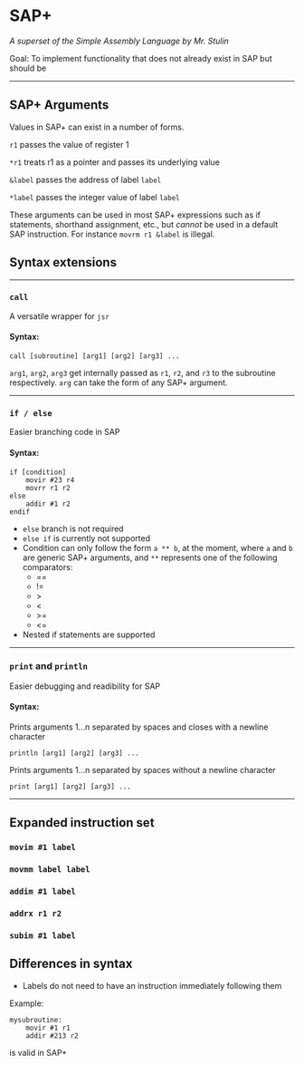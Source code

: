 # SAP+

_A superset of the Simple Assembly Language by Mr. Stulin_

Goal: To implement functionality that does not already exist in SAP but should be

---

## SAP+ Arguments

Values in SAP+ can exist in a number of forms.

`r1` passes the value of register 1

`*r1` treats r1 as a pointer and passes its underlying value

`&label` passes the address of label `label`

`*label` passes the integer value of label `label`

These arguments can be used in most SAP+ expressions such as if statements, shorthand assignment, etc., but _cannot_ be used in a default SAP instruction. For instance `movrm r1 &label` is illegal.

## Syntax extensions

---

### `call`

A versatile wrapper for `jsr`

#### Syntax:
```
call [subroutine] [arg1] [arg2] [arg3] ...
```
`arg1`, `arg2`, `arg3` get internally passed as `r1`, `r2`, and `r3` to the subroutine respectively. `arg` can take the form of any SAP+ argument.

---

### `if / else`

Easier branching code in SAP

#### Syntax:

```
if [condition]
    movir #23 r4
    movrr r1 r2
else
    addir #1 r2
endif
```
- `else` branch is not required
- `else if` is currently not supported
- Condition can only follow the form `a ** b`, at the moment, where `a` and `b` are generic SAP+ arguments, and `**` represents one of the following comparators:
  - ==
  - !=
  - \>
  - <
  - \>=
  - <=
- Nested if statements are supported

---

### `print` and `println`

Easier debugging and readibility for SAP

#### Syntax:

Prints arguments 1...n separated by spaces and closes with a newline character
```
println [arg1] [arg2] [arg3] ...
```
Prints arguments 1...n separated by spaces without a newline character
```
print [arg1] [arg2] [arg3] ...
```


---

## Expanded instruction set

### `movim #1 label`
### `movmm label label`
### `addim #1 label`
### `addrx r1 r2`
### `subim #1 label`

## Differences in syntax

- Labels do not need to have an instruction immediately following them

Example:
```
mysubroutine:
    movir #1 r1
    addir #213 r2
```
is valid in SAP+